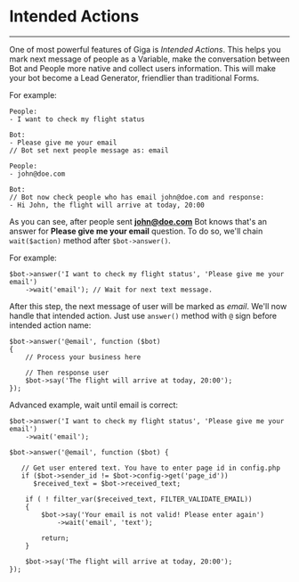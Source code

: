 # Intended Actions
---
One of most powerful features of Giga is *Intended Actions*. This helps you mark next message of people as a Variable, make the conversation between Bot and People more native and collect users information. This will make your bot become a Lead Generator, friendlier than traditional Forms.

For example:

```
People:
- I want to check my flight status

Bot:
- Please give me your email
// Bot set next people message as: email

People:
- john@doe.com

Bot:
// Bot now check people who has email john@doe.com and response:
- Hi John, the flight will arrive at today, 20:00
```

As you can see, after people sent **john@doe.com** Bot knows that's an answer for **Please give me your email** question. To do so, we'll chain `wait($action)` method after `$bot->answer()`.

For example:

```
$bot->answer('I want to check my flight status', 'Please give me your email')
	->wait('email'); // Wait for next text message.
```

After this step, the next message of user will be marked as *email*. We'll now handle that intended action. Just use `answer()` method with `@` sign before intended action name:

```
$bot->answer('@email', function ($bot) 
{
	// Process your business here
	
	// Then response user
	$bot->say('The flight will arrive at today, 20:00');
});
```

Advanced example, wait until email is correct:

```
$bot->answer('I want to check my flight status', 'Please give me your email')
	->wait('email');

$bot->answer('@email', function ($bot) {

   // Get user entered text. You have to enter page id in config.php
   if ($bot->sender_id != $bot->config->get('page_id'))
      $received_text = $bot->received_text;
   
  	if ( ! filter_var($received_text, FILTER_VALIDATE_EMAIL))
	{
		$bot->say('Your email is not valid! Please enter again')
			->wait('email', 'text');

		return;
	}

	$bot->say('The flight will arrive at today, 20:00');
});
```